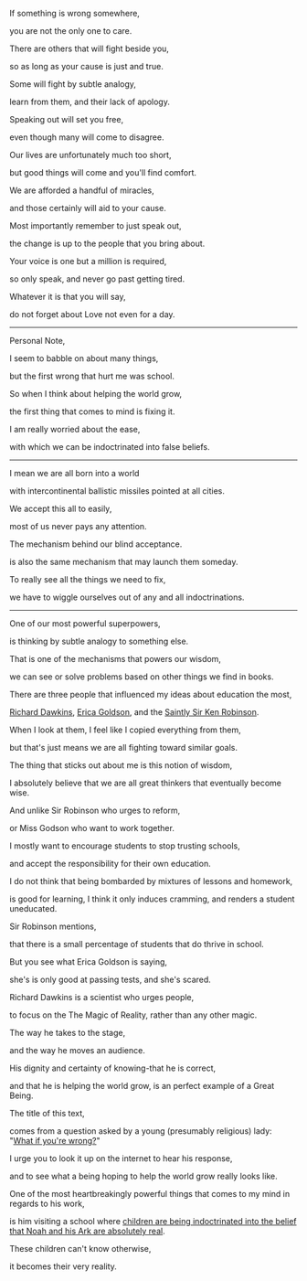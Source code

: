 If something is wrong somewhere,

you are not the only one to care.

There are others that will fight beside you,

so as long as your cause is just and true.

Some will fight by subtle analogy,

learn from them, and their lack of apology.

Speaking out will set you free,

even though many will come to disagree.

Our lives are unfortunately much too short,

but good things will come and you'll find comfort.

We are afforded a handful of miracles,

and those certainly will aid to your cause.

Most importantly remember to just speak out,

the change is up to the people that you bring about.

Your voice is one but a million is required,

so only speak, and never go past getting tired.

Whatever it is that you will say,

do not forget about Love not even for a day.

---

Personal Note,

I seem to babble on about many things,

but the first wrong that hurt me was school.

So when I think about helping the world grow,

the first thing that comes to mind is fixing it.

I am really worried about the ease,

with which we can be indoctrinated into false beliefs.

---

I mean we are all born into a world

with intercontinental ballistic missiles pointed at all cities.

We accept this all to easily,

most of us never pays any attention.

The mechanism behind our blind acceptance.

is also the same mechanism that may launch them someday.

To really see all the things we need to fix,

we have to wiggle ourselves out of any and all indoctrinations.

---

One of our most powerful superpowers,

is thinking by subtle analogy to something else.

That is one of the mechanisms that powers our wisdom,

we can see or solve problems based on other things we find in books.

There are three people that influenced my ideas about education the most,

[Richard Dawkins](https://www.youtube.com/results?search_query=Richard+Dawkins), [Erica Goldson](https://www.youtube.com/watch?v=9M4tdMsg3ts), and the [Saintly Sir Ken Robinson](https://www.youtube.com/results?search_query=Sir+Ken+Robinson).

When I look at them, I feel like I copied everything from them,

but that's just means we are all fighting toward similar goals.

The thing that sticks out about me is this notion of wisdom,

I absolutely believe that we are all great thinkers that eventually become wise.

And unlike Sir Robinson who urges to reform,

or Miss Godson who want to work together.

I mostly want to encourage students to stop trusting schools,

and accept the responsibility for their own education.

I do not think that being bombarded by mixtures of lessons and homework,

is good for learning, I think it only induces cramming, and renders a student uneducated.

Sir Robinson mentions,

that there is a small percentage of students that do thrive in school.

But you see what Erica Goldson is saying,

she's is only good at passing tests, and she's scared.

Richard Dawkins is a scientist who urges people,

to focus on the The Magic of Reality, rather than any other magic.

The way he takes to the stage,

and the way he moves an audience.

His dignity and certainty of knowing-that he is correct,

and that he is helping the world grow, is an perfect example of a Great Being.

The title of this text,

comes from a question asked by a young (presumably religious) lady: "[What if you're wrong?](https://www.youtube.com/watch?v=6mmskXXetcg)"

I urge you to look it up on the internet to hear his response,

and to see what a being hoping to help the world grow really looks like.

One of the most heartbreakingly powerful things that comes to my mind in regards to his work,

is him visiting a school where [children are being indoctrinated into the belief that Noah and his Ark are absolutely real](https://youtu.be/uQ7GvwUsJ7w?t=3450).

These children can't know otherwise,

it becomes their very reality.
